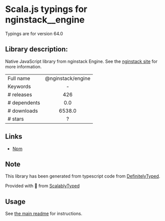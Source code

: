 
# Scala.js typings for nginstack__engine

Typings are for version 64.0

## Library description:
Native JavaScript library from nginstack Engine. See the [nginstack site](nginstack.com) for  more information.

|                    |                 |
| ------------------ | :-------------: |
| Full name          | @nginstack/engine |
| Keywords           | - |
| # releases         | 426 |
| # dependents       | 0.0 |
| # downloads        | 6538.0 |
| # stars            | ? |

## Links
- [Npm](https://www.npmjs.com/package/%40nginstack%2Fengine)
    


## Note
This library has been generated from typescript code from [DefinitelyTyped](https://definitelytyped.org).

Provided with :purple_heart: from [ScalablyTyped](https://github.com/oyvindberg/ScalablyTyped)

## Usage
See [the main readme](../../readme.md) for instructions.


